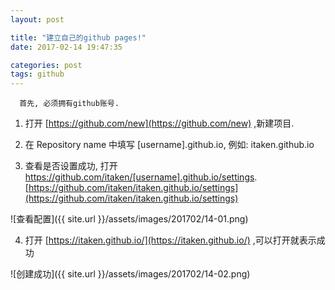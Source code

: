 ```yaml
---
layout: post

title: "建立自己的github pages!"
date: 2017-02-14 19:47:35

categories: post
tags: github
---
```


```
  首先, 必须拥有github账号.
```
1. 打开 [https://github.com/new](https://github.com/new) ,新建项目.

2. 在 Repository name 中填写 [username].github.io, 例如: itaken.github.io

3. 查看是否设置成功, 打开 https://github.com/itaken/[username].github.io/settings.  [https://github.com/itaken/itaken.github.io/settings](https://github.com/itaken/itaken.github.io/settings)

![查看配置]({{ site.url }}/assets/images/201702/14-01.png)

4. 打开 [https://itaken.github.io/](https://itaken.github.io/) ,可以打开就表示成功

![创建成功]({{ site.url }}/assets/images/201702/14-02.png)
